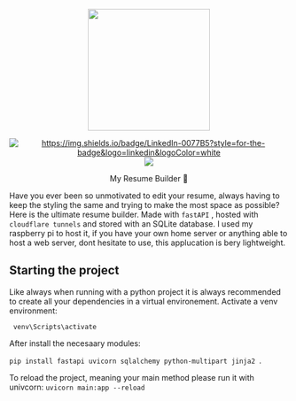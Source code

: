 <p align="center">
  <img style="height: 220px;" src="https://external-content.duckduckgo.com/iu/?u=http%3A%2F%2Fclipground.com%2Fimages%2Fresume-clipart-2.jpg&f=1&nofb=1&ipt=74ce2ceb9ee664d6fbb9e83661b96196ec7e97ce93ae27949f5ba2c06eae580a&ipo=images" />
</p>
<p align="center">
<a href="https://www.linkedin.com/in/baptiste-fernandez-%E5%B0%8F%E7%99%BD-0a958630/" target="blank"><img src="https://img.shields.io/badge/LinkedIn-0077B5?style=for-the-badge&logo=linkedin&logoColor=white" alt="https://img.shields.io/badge/LinkedIn-0077B5?style=for-the-badge&logo=linkedin&logoColor=white"  /></a>
  <img src="https://img.shields.io/badge/LICENSE-Apache-green"  />
</p>

<p align="center">
  My Resume Builder 
</p>


Have you ever been so unmotivated to edit your resume, always having to keep the styling the same and trying to make the most space as possible? Here is the ultimate resume builder. Made with `fastAPI` , hosted with `cloudflare tunnels` and stored with an SQLite database. I used my raspberry pi to host it, if you have your own home server or anything able to host a web server, dont hesitate to use, this applucation is bery lightweight. 


## Starting the project
Like always when running with a python project it is always recommended to create all your dependencies in a virtual environement. Activate a venv environment:

` venv\Scripts\activate`

After install the necesaary modules:

`pip install fastapi uvicorn sqlalchemy python-multipart jinja2 `. 

To reload the project, meaning your main method please run it with univcorn:
`uvicorn main:app --reload`